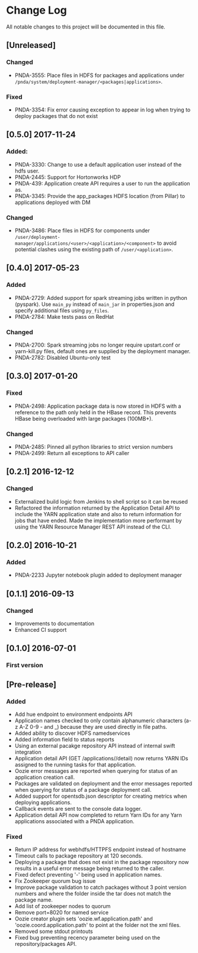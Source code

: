 # Change Log
All notable changes to this project will be documented in this file.

## [Unreleased]
### Changed
- PNDA-3555: Place files in HDFS for packages and applications under `/pnda/system/deployment-manager/<packages|applications>`.

### Fixed
- PNDA-3354: Fix error causing exception to appear in log when trying to deploy packages that do not exist

## [0.5.0] 2017-11-24
### Added:
- PNDA-3330: Change to use a default application user instead of the hdfs user.
- PNDA-2445: Support for Hortonworks HDP
- PNDA-439: Application create API requires a user to run the application as.
- PNDA-3345: Provide the app_packages HDFS location (from Pillar) to applications deployed with DM

### Changed
- PNDA-3486: Place files in HDFS for components under `/user/deployment-manager/applications/<user>/<application>/<component>` to avoid potential clashes using the existing path of `/user/<application>`.

## [0.4.0] 2017-05-23
### Added
- PNDA-2729: Added support for spark streaming jobs written in python (pyspark). Use `main_py` instead of `main_jar` in properties.json and specify additional files using `py_files`.
- PNDA-2784: Make tests pass on RedHat

### Changed
- PNDA-2700: Spark streaming jobs no longer require upstart.conf or yarn-kill.py files, default ones are supplied by the deployment manager.
- PNDA-2782: Disabled Ubuntu-only test


## [0.3.0] 2017-01-20
### Fixed
- PNDA-2498: Application package data is now stored in HDFS with a reference to the path only held in the HBase record. This prevents HBase being overloaded with large packages (100MB+).

### Changed
- PNDA-2485: Pinned all python libraries to strict version numbers
- PNDA-2499: Return all exceptions to API caller

## [0.2.1] 2016-12-12
### Changed
- Externalized build logic from Jenkins to shell script so it can be reused
- Refactored the information returned by the Application Detail API to include the YARN application state and also to return information for jobs that have ended. Made the implementation more performant by using the YARN Resource Manager REST API instead of the CLI.

## [0.2.0] 2016-10-21
### Added
- PNDA-2233 Jupyter notebook plugin added to deployment manager

## [0.1.1] 2016-09-13
### Changed
- Improvements to documentation
- Enhanced CI support

## [0.1.0] 2016-07-01
### First version

## [Pre-release]

### Added

- Add hue endpoint to environment endpoints API
- Application names checked to only contain alphanumeric characters (a-z A-Z 0-9 - and _) because they are used directly in file paths.
- Added ability to discover HDFS namedservices
- Added information field to status reports
- Using an external pacakge repository API instead of internal swift integration
- Application detail API (GET /applications/<application>/detail) now returns YARN IDs assigned to the running tasks for that application.
- Oozie error messages are reported when querying for status of an application creation call.
- Packages are validated on deployment and the error messages reported when querying for status of a package deployment call.
- Added support for opentsdb.json descriptor for creating metrics when deploying applications.
- Callback events are sent to the console data logger.
- Application detail API now completed to return Yarn IDs for any Yarn applications associated with a PNDA application.

### Fixed

- Return IP address for webhdfs/HTTPFS endpoint instead of hostname
- Timeout calls to package repository at 120 seconds.
- Deploying a package that does not exist in the package repository now results in a useful error message being returned to the caller.
- Fixed defect preventing '-' being used in application names.
- Fix Zookeeper quorum bug issue
- Improve package validation to catch packages without 3 point version numbers and where the folder inside the tar does not match the package name.
- Add list of zookeeper nodes to quorum
- Remove port=8020 for named service
- Oozie creator plugin sets 'oozie.wf.application.path' and 'oozie.coord.application.path' to point at the folder not the xml files.
- Removed some stdout printouts
- Fixed bug preventing recency parameter being used on the repository/packages API.
